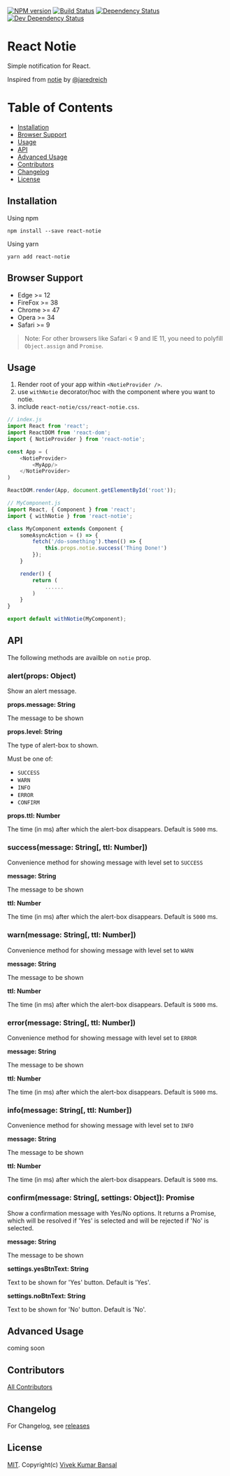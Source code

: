 [![NPM version][npm-image]][npm-url]
[![Build Status][travis-image]][travis-url]
[![Dependency Status][deps-image]][deps-url]
[![Dev Dependency Status][dev-deps-image]][dev-deps-url]

# React Notie
Simple notification for React.

Inspired from [notie](https://github.com/jaredreich/notie) by [@jaredreich](https://github.com/jaredreich)

# Table of Contents
- [Installation](#installation)
- [Browser Support](#browser-support)
- [Usage](#usage)
- [API](#api)
- [Advanced Usage](#advanced-usage)
- [Contributors](#contibutors)
- [Changelog](#changelog)
- [License](#license)

## Installation

Using npm

```
npm install --save react-notie
```

Using yarn

```
yarn add react-notie
```

## Browser Support
- Edge >= 12
- FireFox >= 38
- Chrome >= 47
- Opera >= 34
- Safari >= 9

> Note: For other browsers like Safari < 9 and IE 11, you need to polyfill `Object.assign` and `Promise`.

## Usage

1. Render root of your app within `<NotieProvider />`.
2. use `withNotie` decorator/hoc with the component where you want to notie.
3. include `react-notie/css/react-notie.css`.

```js
// index.js
import React from 'react';
import ReactDOM from 'react-dom';
import { NotieProvider } from 'react-notie';

const App = (
    <NotieProvider>
        <MyApp/>
    </NotieProvider>
)

ReactDOM.render(App, document.getElementById('root'));

// MyComponent.js
import React, { Component } from 'react';
import { withNotie } from 'react-notie';

class MyComponent extends Component {
    someAsyncAction = () => {
        fetch('/do-something').then(() => {
            this.props.notie.success('Thing Done!')
        });
    }

    render() {
        return (
            ......
        )
    }
}

export default withNotie(MyComponent);
```

## API

The following methods are availble on `notie` prop.

### alert(props: Object)

Show an alert message.

**props.message: String**

The message to be shown

**props.level: String**

The type of alert-box to shown.

Must be one of:

-   `SUCCESS`
-   `WARN`
-   `INFO`
-   `ERROR`
-   `CONFIRM`

**props.ttl: Number**

The time (in ms) after which the alert-box disappears. Default is `5000` ms.

### success(message: String[, ttl: Number])

Convenience method for showing message with level set to  `SUCCESS`

**message: String**

The message to be shown

**ttl: Number**

The time (in ms) after which the alert-box disappears. Default is `5000` ms.

### warn(message: String[, ttl: Number])

Convenience method for showing message with level set to  `WARN`

**message: String**

The message to be shown

**ttl: Number**

The time (in ms) after which the alert-box disappears. Default is `5000` ms.

### error(message: String[, ttl: Number])

Convenience method for showing message with level set to  `ERROR`

**message: String**

The message to be shown

**ttl: Number**

The time (in ms) after which the alert-box disappears. Default is `5000` ms.

### info(message: String[, ttl: Number])

Convenience method for showing message with level set to  `INFO`

**message: String**

The message to be shown

**ttl: Number**

The time (in ms) after which the alert-box disappears. Default is `5000` ms.

### confirm(message: String[, settings: Object]): Promise

Show a confirmation message with Yes/No options. It returns a Promise, which will be resolved if 'Yes' is selected and will be rejected if 'No' is selected.

**message: String**

The message to be shown

**settings.yesBtnText: String**

Text to be shown for 'Yes' button. Default is 'Yes'.

**settings.noBtnText: String**

Text to be shown for 'No' button. Default is 'No'.

## Advanced Usage

coming soon

## Contributors

[All Contributors](https://github.com/vkbansal/react-notie/graphs/contributors)

## Changelog

For Changelog, see [releases](https://github.com/vkbansal/react-notie/releases)

## License

[MIT](./LICENSE.md). Copyright(c) [Vivek Kumar Bansal](http://vkbansal.me/)


[npm-url]: https://npmjs.org/package/react-notie
[npm-image]: http://img.shields.io/npm/v/react-notie.svg?style=flat-square

[travis-url]: https://travis-ci.org/vkbansal/react-notie
[travis-image]: http://img.shields.io/travis/vkbansal/react-notie/master.svg?style=flat-square

[deps-url]: https://david-dm.org/vkbansal/react-notie
[deps-image]: https://img.shields.io/david/vkbansal/react-notie.svg?style=flat-square

[dev-deps-url]: https://david-dm.org/vkbansal/react-notie
[dev-deps-image]: https://img.shields.io/david/dev/vkbansal/react-notie.svg?style=flat-square
